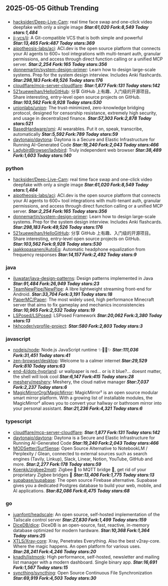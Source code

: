 ## 2025-05-05 Github Trending

### 
* [hacksider/Deep-Live-Cam](https://github.com/hacksider/Deep-Live-Cam): real time face swap and one-click video deepfake with only a single image ***Star:61,020 Fork:8,549 Today stars:1,484***
* [jj-vcs/jj](https://github.com/jj-vcs/jj): A Git-compatible VCS that is both simple and powerful ***Star:13,465 Fork:487 Today stars:369***
* [aipotheosis-labs/aci](https://github.com/aipotheosis-labs/aci): ACI.dev is the open source platform that connects your AI agents to 600+ tool integrations with multi-tenant auth, granular permissions, and access through direct function calling or a unified MCP server. ***Star:2,254 Fork:165 Today stars:356***
* [donnemartin/system-design-primer](https://github.com/donnemartin/system-design-primer): Learn how to design large-scale systems. Prep for the system design interview. Includes Anki flashcards. ***Star:298,183 Fork:49,526 Today stars:176***
* [cloudflare/mcp-server-cloudflare](https://github.com/cloudflare/mcp-server-cloudflare):  ***Star:1,877 Fork:131 Today stars:142***
* [521xueweihan/HelloGitHub](https://github.com/521xueweihan/HelloGitHub): 分享 GitHub 上有趣、入门级的开源项目。Share interesting, entry-level open source projects on GitHub. ***Star:103,562 Fork:9,928 Today stars:530***
* [unionlabs/union](https://github.com/unionlabs/union): The trust-minimized, zero-knowledge bridging protocol, designed for censorship resistance, extremely high security, and usage in decentralized finance. ***Star:57,303 Fork:2,878 Today stars:521***
* [BasedHardware/omi](https://github.com/BasedHardware/omi): AI wearables. Put it on, speak, transcribe, automatically ***Star:5,592 Fork:789 Today stars:59***
* [daytonaio/daytona](https://github.com/daytonaio/daytona): Daytona is a Secure and Elastic Infrastructure for Running AI-Generated Code ***Star:19,240 Fork:2,043 Today stars:466***
* [LadybirdBrowser/ladybird](https://github.com/LadybirdBrowser/ladybird): Truly independent web browser ***Star:38,489 Fork:1,603 Today stars:140***

### python
* [hacksider/Deep-Live-Cam](https://github.com/hacksider/Deep-Live-Cam): real time face swap and one-click video deepfake with only a single image ***Star:61,020 Fork:8,549 Today stars:1,484***
* [aipotheosis-labs/aci](https://github.com/aipotheosis-labs/aci): ACI.dev is the open source platform that connects your AI agents to 600+ tool integrations with multi-tenant auth, granular permissions, and access through direct function calling or a unified MCP server. ***Star:2,254 Fork:165 Today stars:356***
* [donnemartin/system-design-primer](https://github.com/donnemartin/system-design-primer): Learn how to design large-scale systems. Prep for the system design interview. Includes Anki flashcards. ***Star:298,183 Fork:49,526 Today stars:176***
* [521xueweihan/HelloGitHub](https://github.com/521xueweihan/HelloGitHub): 分享 GitHub 上有趣、入门级的开源项目。Share interesting, entry-level open source projects on GitHub. ***Star:103,562 Fork:9,928 Today stars:530***
* [jaakkopasanen/AutoEq](https://github.com/jaakkopasanen/AutoEq): Automatic headphone equalization from frequency responses ***Star:14,157 Fork:2,492 Today stars:9***

### java
* [iluwatar/java-design-patterns](https://github.com/iluwatar/java-design-patterns): Design patterns implemented in Java ***Star:91,484 Fork:26,949 Today stars:23***
* [TeamNewPipe/NewPipe](https://github.com/TeamNewPipe/NewPipe): A libre lightweight streaming front-end for Android. ***Star:33,704 Fork:3,191 Today stars:18***
* [PaperMC/Paper](https://github.com/PaperMC/Paper): The most widely used, high performance Minecraft server that aims to fix gameplay and mechanics inconsistencies ***Star:10,965 Fork:2,532 Today stars:19***
* [LSPosed/LSPosed](https://github.com/LSPosed/LSPosed): LSPosed Framework ***Star:20,062 Fork:3,380 Today stars:13***
* [hkhcoder/vprofile-project](https://github.com/hkhcoder/vprofile-project):  ***Star:580 Fork:2,803 Today stars:3***

### javascript
* [nodejs/node](https://github.com/nodejs/node): Node.js JavaScript runtime ✨🐢🚀✨ ***Star:111,036 Fork:31,451 Today stars:41***
* [zen-browser/desktop](https://github.com/zen-browser/desktop): Welcome to a calmer internet ***Star:29,529 Fork:810 Today stars:63***
* [end-4/dots-hyprland](https://github.com/end-4/dots-hyprland): ur wallpaper is red... or is it blue?... doesnt matter, the shell will look cool ***Star:6,147 Fork:415 Today stars:28***
* [meshery/meshery](https://github.com/meshery/meshery): Meshery, the cloud native manager ***Star:7,037 Fork:2,237 Today stars:6***
* [MagicMirrorOrg/MagicMirror](https://github.com/MagicMirrorOrg/MagicMirror): MagicMirror² is an open source modular smart mirror platform. With a growing list of installable modules, the MagicMirror² allows you to convert your hallway or bathroom mirror into your personal assistant. ***Star:21,236 Fork:4,321 Today stars:6***

### typescript
* [cloudflare/mcp-server-cloudflare](https://github.com/cloudflare/mcp-server-cloudflare):  ***Star:1,877 Fork:131 Today stars:142***
* [daytonaio/daytona](https://github.com/daytonaio/daytona): Daytona is a Secure and Elastic Infrastructure for Running AI-Generated Code ***Star:19,240 Fork:2,043 Today stars:466***
* [MODSetter/SurfSense](https://github.com/MODSetter/SurfSense): Open Source Alternative to NotebookLM / Perplexity / Glean, connected to external sources such as search engines (Tavily, Linkup), Slack, Linear, Notion, YouTube, GitHub and more. ***Star:2,277 Fork:178 Today stars:59***
* [Koenkk/zigbee2mqtt](https://github.com/Koenkk/zigbee2mqtt): Zigbee 🐝 to MQTT bridge 🌉, get rid of your proprietary Zigbee bridges 🔨 ***Star:13,406 Fork:1,775 Today stars:13***
* [supabase/supabase](https://github.com/supabase/supabase): The open source Firebase alternative. Supabase gives you a dedicated Postgres database to build your web, mobile, and AI applications. ***Star:82,086 Fork:8,475 Today stars:68***

### go
* [juanfont/headscale](https://github.com/juanfont/headscale): An open source, self-hosted implementation of the Tailscale control server ***Star:27,830 Fork:1,499 Today stars:159***
* [DiceDB/dice](https://github.com/DiceDB/dice): DiceDB is an open-source, fast, reactive, in-memory database optimized for modern hardware. ***Star:10,368 Fork:1,364 Today stars:25***
* [XTLS/Xray-core](https://github.com/XTLS/Xray-core): Xray, Penetrates Everything. Also the best v2ray-core. Where the magic happens. An open platform for various uses. ***Star:28,241 Fork:4,246 Today stars:20***
* [knadh/listmonk](https://github.com/knadh/listmonk): High performance, self-hosted, newsletter and mailing list manager with a modern dashboard. Single binary app. ***Star:16,691 Fork:1,567 Today stars:15***
* [syncthing/syncthing](https://github.com/syncthing/syncthing): Open Source Continuous File Synchronization ***Star:69,919 Fork:4,503 Today stars:30***
